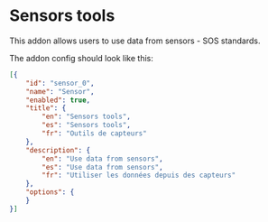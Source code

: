 # Sensors tools

This addon allows users to use data from sensors - SOS standards.


The addon config should look like this:

```json
[{
    "id": "sensor_0",
    "name": "Sensor",
    "enabled": true,
    "title": {
        "en": "Sensors tools",
        "es": "Sensors tools",
        "fr": "Outils de capteurs"
    },
    "description": {
        "en": "Use data from sensors",
        "es": "Use data from sensors",
        "fr": "Utiliser les données depuis des capteurs"
    },
    "options": {
    }
}]

```

